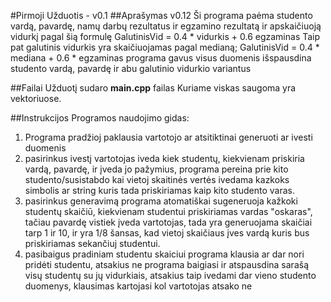#Pirmoji Užduotis - v0.1 
##Aprašymas v0.12
Ši programa paėma studento vardą, pavardę, namų darbų rezultatus ir egzamino rezultatą ir apskaičiuoją vidurkį pagal šią formulę
GalutinisVid = 0.4 * vidurkis + 0.6 egzaminas
Taip pat galutinis vidurkis yra skaičiuojamas pagal medianą; 
GalutinisVid = 0.4 * mediana + 0.6 * egzaminas 
programa gavus visus duomenis išspausdina studento vardą, pavardę ir abu galutinio vidurkio variantus

##Failai 
Užduotį sudaro **main.cpp** failas
Kuriame viskas saugoma yra vektoriuose. 

##Instrukcijos 
Programos naudojimo gidas: 
1. Programa pradžioj paklausia vartotojo ar atsitiktinai generuoti ar ivesti duomenis
2. pasirinkus ivestį vartotojas iveda kiek studentų, kiekvienam priskiria vardą, pavardę, ir įveda jo pažymius, programa pereina prie kito studento/susistabdo kai vietoj skaitinės vertės ivedama kazkoks simbolis ar string kuris tada priskiriamas kaip kito studento varas.
3. pasirinkus generavimą programa atomatiškai sugeneruoja kažkoki studentų skaičiū, kiekvienam studentui priskiriamas vardas "oskaras", tačiau pavardę vistiek įveda vartotojas, tada yra generuojama skaičiai tarp 1 ir 10, ir yra 1/8 šansas, kad vietoj skaičiaus įves vardą kuris bus priskiriamas sekančiuj studentui.
4. pasibaigus pradiniam studentu skaiciui programa klausia ar dar nori pridėti studentu, atsakius ne programa baigiasi ir atspausdina sarašą visų studentų su jų vidurkiais, atsakius taip ivedami dar vieno studento duomenys, klausimas kartojasi kol vartotojas atsako ne
